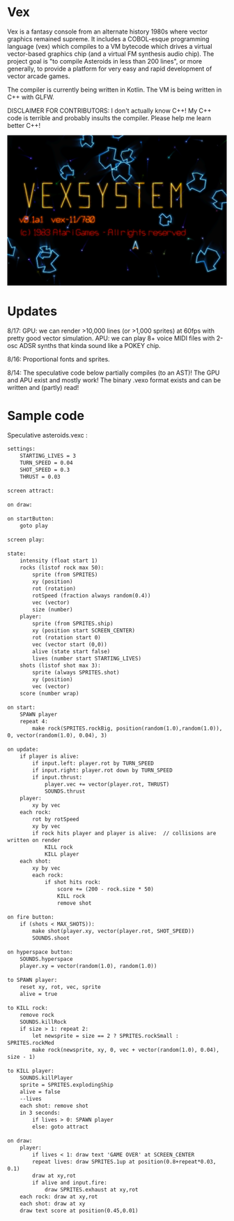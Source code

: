 # Vex

Vex is a fantasy console from an alternate history 1980s where vector graphics remained supreme.  It includes a COBOL-esque programming language (vex)
which compiles to a VM bytecode which drives a virtual vector-based graphics chip (and a virtual FM synthesis audio chip).  The project goal is "to 
compile Asteroids in less than 200 lines", or more generally, to provide a platform for very easy and rapid development of vector arcade games.

The compiler is currently being written in Kotlin.  The VM is being written in C++ with GLFW.

DISCLAIMER FOR CONTRIBUTORS: I don't actually know C++!  My C++ code is terrible and probably insults the compiler.  Please help me learn better C++!

![screenshot](https://raw.githubusercontent.com/gilmore606/Vex/master/vexlogo.png)

# Updates

8/17: GPU: we can render >10,000 lines (or >1,000 sprites) at 60fps with pretty good vector simulation.  APU: we can play 8+ voice MIDI files with 2-osc ADSR synths that kinda sound like a POKEY chip.

8/16: Proportional fonts and sprites.

8/14: The speculative code below partially compiles (to an AST)!  The GPU and APU exist and mostly work!  The binary .vexo format exists and can be written and (partly) read!


# Sample code

Speculative asteroids.vexc :

	settings:
		STARTING_LIVES = 3
		TURN_SPEED = 0.04
		SHOT_SPEED = 0.3
		THRUST = 0.03

	screen attract:

	on draw:

	on startButton:
		goto play

	screen play:

	state:
		intensity (float start 1)
		rocks (listof rock max 50):
			sprite (from SPRITES)
			xy (position)
			rot (rotation)
			rotSpeed (fraction always random(0.4))
			vec (vector)
			size (number)
		player:
			sprite (from SPRITES.ship)
			xy (position start SCREEN_CENTER)
			rot (rotation start 0)
			vec (vector start (0,0))
			alive (state start false)
			lives (number start STARTING_LIVES)
		shots (listof shot max 3):
			sprite (always SPRITES.shot)
			xy (position)
			vec (vector)
		score (number wrap)

	on start:
		SPAWN player
		repeat 4:
			make rock(SPRITES.rockBig, position(random(1.0),random(1.0)), 0, vector(random(1.0), 0.04), 3)

	on update:
		if player is alive:
			if input.left: player.rot by TURN_SPEED
			if input.right: player.rot down by TURN_SPEED
			if input.thrust:
				player.vec += vector(player.rot, THRUST)
				SOUNDS.thrust
		player:
			xy by vec
		each rock:
			rot by rotSpeed
			xy by vec
			if rock hits player and player is alive:  // collisions are written on render
				KILL rock
				KILL player
		each shot:
			xy by vec
			each rock:
				if shot hits rock:
					score += (200 - rock.size * 50)
					KILL rock
					remove shot

	on fire button: 
		if (shots < MAX_SHOTS)):
			make shot(player.xy, vector(player.rot, SHOT_SPEED))
			SOUNDS.shoot

	on hyperspace button:
		SOUNDS.hyperspace
		player.xy = vector(random(1.0), random(1.0))

	to SPAWN player:
		reset xy, rot, vec, sprite
		alive = true

	to KILL rock:
		remove rock
		SOUNDS.killRock
		if size > 1: repeat 2:
			let newsprite = size == 2 ? SPRITES.rockSmall : SPRITES.rockMed
			make rock(newsprite, xy, 0, vec + vector(random(1.0), 0.04), size - 1)

	to KILL player:
		SOUNDS.killPlayer
		sprite = SPRITES.explodingShip
		alive = false
		--lives
		each shot: remove shot
		in 3 seconds:
			if lives > 0: SPAWN player
			else: goto attract

	on draw:
		player:
			if lives < 1: draw text 'GAME OVER' at SCREEN_CENTER
			repeat lives: draw SPRITES.1up at position(0.8+repeat*0.03, 0.1)
			draw at xy,rot
			if alive and input.fire:
				draw SPRITES.exhaust at xy,rot
		each rock: draw at xy,rot
		each shot: draw at xy
		draw text score at position(0.45,0.01)


